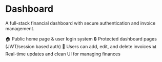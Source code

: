 # Dashboard
A full-stack financial dashboard with secure authentication and invoice management.

🏠 Public home page & user login system
🔒 Protected dashboard pages (JWT/session based auth)
💼 Users can add, edit, and delete invoices
📊 Real-time updates and clean UI for managing finances

